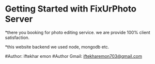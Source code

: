# Getting Started with FixUrPhoto Server

*there you booking for photo editing service. we are provide 100% client satisfaction.

*this website backend we used node, mongodb etc.

#Author: iftekhar emon
#Author Gmail: iftekharemon703@gmail.com
